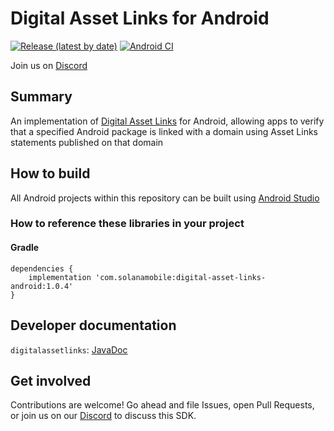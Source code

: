 # Digital Asset Links for Android

[![Release (latest by date)](https://img.shields.io/github/v/release/solana-mobile/digital-asset-links-android)](https://github.com/solana-mobile/digital-asset-links-android/releases/latest)
[![Android CI](https://github.com/solana-mobile/digital-asset-links-android/actions/workflows/android.yml/badge.svg)](https://github.com/solana-mobile/digital-asset-links-android/actions/workflows/android.yml)

Join us on [Discord](https://discord.gg/solanamobile)

## Summary

An implementation of [Digital Asset Links](https://digitalassetlinks.org/) for Android, allowing apps to verify that a specified Android package is linked with a domain using Asset Links statements published on that domain

## How to build

All Android projects within this repository can be built using [Android Studio](https://developer.android.com/studio)

### How to reference these libraries in your project

#### Gradle

```
dependencies {
    implementation 'com.solanamobile:digital-asset-links-android:1.0.4'
}
```

## Developer documentation

`digitalassetlinks`: [JavaDoc](https://solana-mobile.github.io/digital-asset-links-android/digitalassetlinks/javadoc/index.html)

## Get involved

Contributions are welcome! Go ahead and file Issues, open Pull Requests, or join us on our [Discord](https://discord.gg/solanamobile) to discuss this SDK.
